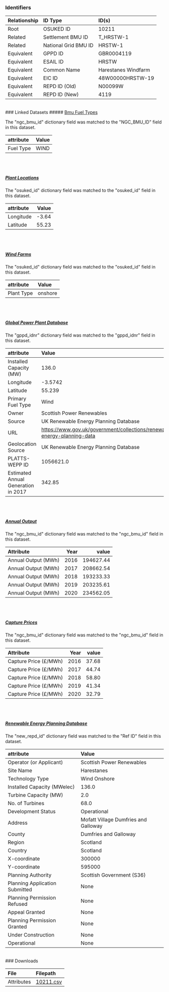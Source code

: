 ### Identifiers

| Relationship   | ID Type              | ID(s)               |
|:---------------|:---------------------|:--------------------|
| Root           | OSUKED ID            | 10211               |
| Related        | Settlement BMU ID    | T_HRSTW-1           |
| Related        | National Grid BMU ID | HRSTW-1             |
| Equivalent     | GPPD ID              | GBR0004119          |
| Equivalent     | ESAIL ID             | HRSTW               |
| Equivalent     | Common Name          | Harestanes Windfarm |
| Equivalent     | EIC ID               | 48W00000HRSTW-19    |
| Equivalent     | REPD ID (Old)        | N00099W             |
| Equivalent     | REPD ID (New)        | 4119                |

<br>
### Linked Datasets
##### <a href="https://osuked.github.io/Power-Station-Dictionary/datasets/bmu-fuel-types">Bmu Fuel Types</a>



The "ngc_bmu_id" dictionary field was matched to the "NGC_BMU_ID" field in this dataset.

| attribute   | Value   |
|:------------|:--------|
| Fuel Type   | WIND    |

<br><br>
##### <a href="https://osuked.github.io/Power-Station-Dictionary/datasets/plant-locations">Plant Locations</a>



The "osuked_id" dictionary field was matched to the "osuked_id" field in this dataset.

| attribute   |   Value |
|:------------|--------:|
| Longitude   |   -3.64 |
| Latitude    |   55.23 |

<br><br>
##### <a href="https://osuked.github.io/Power-Station-Dictionary/datasets/wind-farms">Wind Farms</a>



The "osuked_id" dictionary field was matched to the "osuked_id" field in this dataset.

| attribute   | Value   |
|:------------|:--------|
| Plant Type  | onshore |

<br><br>
##### <a href="https://osuked.github.io/Power-Station-Dictionary/datasets/global-power-plant-database">Global Power Plant Database</a>



The "gppd_idnr" dictionary field was matched to the "gppd_idnr" field in this dataset.

| attribute                           | Value                                                                    |
|:------------------------------------|:-------------------------------------------------------------------------|
| Installed Capacity (MW)             | 136.0                                                                    |
| Longitude                           | -3.5742                                                                  |
| Latitude                            | 55.239                                                                   |
| Primary Fuel Type                   | Wind                                                                     |
| Owner                               | Scottish Power Renewables                                                |
| Source                              | UK Renewable Energy Planning Database                                    |
| URL                                 | https://www.gov.uk/government/collections/renewable-energy-planning-data |
| Geolocation Source                  | UK Renewable Energy Planning Database                                    |
| PLATTS-WEPP ID                      | 1056621.0                                                                |
| Estimated Annual Generation in 2017 | 342.85                                                                   |

<br><br>
##### <a href="https://osuked.github.io/Power-Station-Dictionary/datasets/annual-output">Annual Output</a>



The "ngc_bmu_id" dictionary field was matched to the "ngc_bmu_id" field in this dataset.

| Attribute           |   Year |     value |
|:--------------------|-------:|----------:|
| Annual Output (MWh) |   2016 | 194627.44 |
| Annual Output (MWh) |   2017 | 208662.54 |
| Annual Output (MWh) |   2018 | 193233.33 |
| Annual Output (MWh) |   2019 | 203235.61 |
| Annual Output (MWh) |   2020 | 234562.05 |

<br><br>
##### <a href="https://osuked.github.io/Power-Station-Dictionary/datasets/capture-prices">Capture Prices</a>



The "ngc_bmu_id" dictionary field was matched to the "ngc_bmu_id" field in this dataset.

| Attribute             |   Year |   value |
|:----------------------|-------:|--------:|
| Capture Price (£/MWh) |   2016 |   37.68 |
| Capture Price (£/MWh) |   2017 |   44.74 |
| Capture Price (£/MWh) |   2018 |   58.80 |
| Capture Price (£/MWh) |   2019 |   41.34 |
| Capture Price (£/MWh) |   2020 |   32.79 |

<br><br>
##### <a href="https://osuked.github.io/Power-Station-Dictionary/datasets/renewable-energy-planning-database">Renewable Energy Planning Database</a>



The "new_repd_id" dictionary field was matched to the "Ref ID" field in this dataset.

| attribute                      | Value                                |
|:-------------------------------|:-------------------------------------|
| Operator (or Applicant)        | Scottish Power Renewables            |
| Site Name                      | Harestanes                           |
| Technology Type                | Wind Onshore                         |
| Installed Capacity (MWelec)    | 136.0                                |
| Turbine Capacity (MW)          | 2.0                                  |
| No. of Turbines                | 68.0                                 |
| Development Status             | Operational                          |
| Address                        | Mofatt Village Dumfries and Galloway |
| County                         | Dumfries and Galloway                |
| Region                         | Scotland                             |
| Country                        | Scotland                             |
| X-coordinate                   | 300000                               |
| Y-coordinate                   | 595000                               |
| Planning Authority             | Scottish Government (S36)            |
| Planning Application Submitted | None                                 |
| Planning Permission Refused    | None                                 |
| Appeal Granted                 | None                                 |
| Planning Permission Granted    | None                                 |
| Under Construction             | None                                 |
| Operational                    | None                                 |


<br>
### Downloads


| File       | Filepath                                                                              |
|:-----------|:--------------------------------------------------------------------------------------|
| Attributes | [10211.csv](https://osuked.github.io/Power-Station-Dictionary/object_attrs/10211.csv) |
